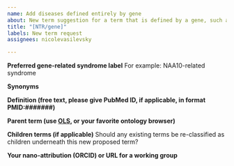 ```yaml
---
name: Add diseases defined entirely by gene
about: New term suggestion for a term that is defined by a gene, such as NAA10-related syndrome
title: "[NTR/gene]"
labels: New term request
assignees: nicolevasilevsky

---
```


**Preferred gene-related syndrome label**
For example: NAA10-related syndrome

**Synonyms**

**Definition (free text, please give PubMed ID, if applicable, in format PMID:#######)**

**Parent term (use [OLS](https://www.ebi.ac.uk/ols/ontologies/mondo), or your favorite ontology browser)**

**Children terms (if applicable)** Should any existing terms be re-classified as children underneath this new proposed term?

**Your nano-attribution (ORCID) or URL for a working group**
